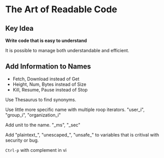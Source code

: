 # The Art of Readable Code

## Key Idea
**Write code that is easy to understand**

It is possible to manage both understandable and efficient.

## Add Information to Names
- Fetch, Download instead of Get
- Height, Num, Bytes instead of Size
- Kill, Resume, Pause instead of Stop

Use Thesaurus to find synonyms.

Use little more specific name with multiple roop iterators. "user_i", "group_i", "organization_i"

Add unit to the name. "_ms", "_sec"

Add "plaintext_", "unescaped_", "unsafe_" to variables that is critival with security or bug.

`Ctrl-p` with complement in vi